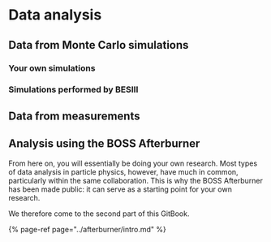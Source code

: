 # Data analysis

## Data from Monte Carlo simulations

### Your own simulations

### Simulations performed by BESIII

## Data from measurements

## Analysis using the BOSS Afterburner

From here on, you will essentially be doing your own research. Most types of data analysis in particle physics, however, have much in common, particularly within the same collaboration. This is why the BOSS Afterburner has been made public: it can serve as a starting point for your own research.

We therefore come to the second part of this GitBook.

{% page-ref page="../afterburner/intro.md" %}

